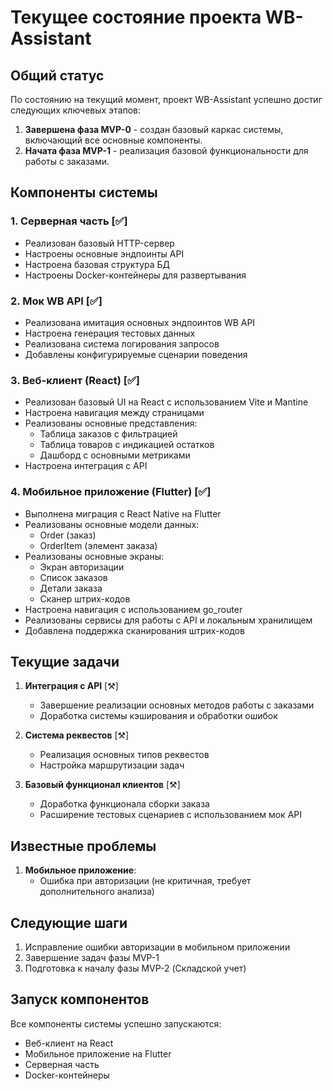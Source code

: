 # Текущее состояние проекта WB-Assistant

## Общий статус

По состоянию на текущий момент, проект WB-Assistant успешно достиг следующих ключевых этапов:

1. **Завершена фаза MVP-0** - создан базовый каркас системы, включающий все основные компоненты.
2. **Начата фаза MVP-1** - реализация базовой функциональности для работы с заказами.

## Компоненты системы

### 1. Серверная часть [✅]
- Реализован базовый HTTP-сервер
- Настроены основные эндпоинты API
- Настроена базовая структура БД
- Настроены Docker-контейнеры для развертывания

### 2. Мок WB API [✅]
- Реализована имитация основных эндпоинтов WB API
- Настроена генерация тестовых данных
- Реализована система логирования запросов
- Добавлены конфигурируемые сценарии поведения

### 3. Веб-клиент (React) [✅]
- Реализован базовый UI на React с использованием Vite и Mantine
- Настроена навигация между страницами
- Реализованы основные представления:
  - Таблица заказов с фильтрацией
  - Таблица товаров с индикацией остатков
  - Дашборд с основными метриками
- Настроена интеграция с API

### 4. Мобильное приложение (Flutter) [✅]
- Выполнена миграция с React Native на Flutter
- Реализованы основные модели данных:
  - Order (заказ)
  - OrderItem (элемент заказа)
- Реализованы основные экраны:
  - Экран авторизации
  - Список заказов
  - Детали заказа
  - Сканер штрих-кодов
- Настроена навигация с использованием go_router
- Реализованы сервисы для работы с API и локальным хранилищем
- Добавлена поддержка сканирования штрих-кодов

## Текущие задачи

1. **Интеграция с API** [⚒️]
   - Завершение реализации основных методов работы с заказами
   - Доработка системы кэширования и обработки ошибок

2. **Система реквестов** [⚒️]
   - Реализация основных типов реквестов
   - Настройка маршрутизации задач

3. **Базовый функционал клиентов** [⚒️]
   - Доработка функционала сборки заказа
   - Расширение тестовых сценариев с использованием мок API

## Известные проблемы

1. **Мобильное приложение**:
   - Ошибка при авторизации (не критичная, требует дополнительного анализа)

## Следующие шаги

1. Исправление ошибки авторизации в мобильном приложении
2. Завершение задач фазы MVP-1
3. Подготовка к началу фазы MVP-2 (Складской учет)

## Запуск компонентов

Все компоненты системы успешно запускаются:
- Веб-клиент на React
- Мобильное приложение на Flutter
- Серверная часть
- Docker-контейнеры 